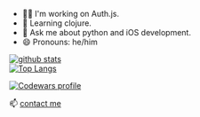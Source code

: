 - 👨‍💻 I'm working on Auth.js.
- 🌱 Learning clojure.
- 💬 Ask me about python and iOS development.
- 😄 Pronouns: he/him

[![github stats](https://github-readme-stats.vercel.app/api?username=falcowinkler&show_icons=true&hide_title=true&count_private=true&theme=dark)](https://github.com/anuraghazra/github-readme-stats)  
[![Top Langs](https://github-readme-stats.vercel.app/api/top-langs/?username=falcowinkler&layout=compact&exclude_repo=falcowinkler.github.io&langs_count=10&theme=dark)](https://github.com/anuraghazra/github-readme-stats)

[![Codewars profile](https://www.codewars.com/users/flaco/badges/large)](https://www.codewars.com/users/flaco)

📫 [contact me](https://www.linkedin.com/in/falco-winkler/)
